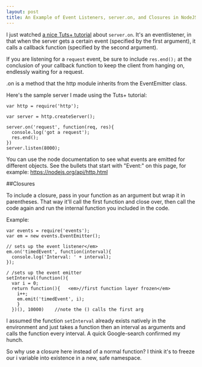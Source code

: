 ```yaml
---
layout: post
title: An Example of Event Listeners, server.on, and Closures in NodeJS
---
```

I just watched [a nice Tuts+ tutorial](https://www.youtube.com/watch?v=CoyIBRD6p5U) about `server.on`. It's an eventlistener, in that when the server gets a certain event (specified by the first argument), it calls a callback function (specified by the second argument).

If you are listening for a `request` event, be sure to include `res.end();` at the conclusion of your callback function to keep the client from hanging on, endlessly waiting for a request.

.on is a method that the http module inherits from the EventEmitter class.

Here's the sample server I made using the Tuts+ tutorial:

```
var http = require('http');

var server = http.createServer();

server.on('request', function(req, res){
  console.log('got a request');
  res.end();
})
server.listen(8000);
```

You can use the node documentation to see what events are emitted for different objects. See the bullets that start with "Event:" on this page, for example: <a href="https://nodejs.org/api/http.html" target="_blank">https://nodejs.org/api/http.html</a>

##Closures

To include a closure, pass in your function as an argument but wrap it in parentheses. That way it'll call the first function and close over, then call the code again and run the internal function you included in the code.

Example:

```
var events = require('events');
var em = new events.EventEmitter();

// sets up the event listener</em>
em.on('timedEvent', function(interval){
  console.log('Interval: ' + interval);
});

/ /sets up the event emitter
setInterval(function(){
  var i = 0;
  return function(){   <em>//first function layer frozen</em>
    i++;
    em.emit('timedEvent', i);
    }
  })(), 10000)    //note the () calls the first arg

```

I assumed the function `setInterval` already exists natively in the environment and just takes a function then an interval as arguments and calls the function every interval. A quick Google-search confirmed my hunch.

So why use a closure here instead of a normal function? I think it's to freeze our i variable into existence in a new, safe namespace.